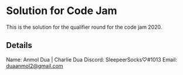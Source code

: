 # Solution for Code Jam
This is the solution for the qualifier round for the code jam 2020.

## Details
Name: Anmol Dua | Charlie Dua
Discord: SleepeerSocks♡#1013
Email: duaanmol2@gmail.com
